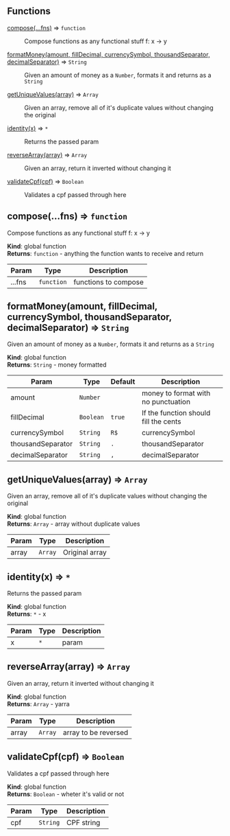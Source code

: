 ## Functions

<dl>
<dt><a href="#compose">compose(...fns)</a> ⇒ <code>function</code></dt>
<dd><p>Compose functions as any functional stuff f: x -&gt; y</p>
</dd>
<dt><a href="#formatMoney">formatMoney(amount, fillDecimal, currencySymbol, thousandSeparator, decimalSeparator)</a> ⇒ <code>String</code></dt>
<dd><p>Given an amount of money as a <code>Number</code>, formats it and returns as a <code>String</code></p>
</dd>
<dt><a href="#getUniqueValues">getUniqueValues(array)</a> ⇒ <code>Array</code></dt>
<dd><p>Given an array, remove all of it&#39;s duplicate values without changing the original</p>
</dd>
<dt><a href="#identity">identity(x)</a> ⇒ <code>*</code></dt>
<dd><p>Returns the passed param</p>
</dd>
<dt><a href="#reverseArray">reverseArray(array)</a> ⇒ <code>Array</code></dt>
<dd><p>Given an array, return it inverted without changing it</p>
</dd>
<dt><a href="#validateCpf">validateCpf(cpf)</a> ⇒ <code>Boolean</code></dt>
<dd><p>Validates a cpf passed through here</p>
</dd>
</dl>

<a name="compose"></a>

## compose(...fns) ⇒ <code>function</code>
Compose functions as any functional stuff f: x -> y

**Kind**: global function  
**Returns**: <code>function</code> - anything the function wants to receive and return  

| Param | Type | Description |
| --- | --- | --- |
| ...fns | <code>function</code> | functions to compose |

<a name="formatMoney"></a>

## formatMoney(amount, fillDecimal, currencySymbol, thousandSeparator, decimalSeparator) ⇒ <code>String</code>
Given an amount of money as a `Number`, formats it and returns as a `String`

**Kind**: global function  
**Returns**: <code>String</code> - money formatted  

| Param | Type | Default | Description |
| --- | --- | --- | --- |
| amount | <code>Number</code> |  | money to format with no punctuation |
| fillDecimal | <code>Boolean</code> | <code>true</code> | If the function should fill the cents |
| currencySymbol | <code>String</code> | <code>R$</code> | currencySymbol |
| thousandSeparator | <code>String</code> | <code>.</code> | thousandSeparator |
| decimalSeparator | <code>String</code> | <code>,</code> | decimalSeparator |

<a name="getUniqueValues"></a>

## getUniqueValues(array) ⇒ <code>Array</code>
Given an array, remove all of it's duplicate values without changing the original

**Kind**: global function  
**Returns**: <code>Array</code> - array without duplicate values  

| Param | Type | Description |
| --- | --- | --- |
| array | <code>Array</code> | Original array |

<a name="identity"></a>

## identity(x) ⇒ <code>\*</code>
Returns the passed param

**Kind**: global function  
**Returns**: <code>\*</code> - x  

| Param | Type | Description |
| --- | --- | --- |
| x | <code>\*</code> | param |

<a name="reverseArray"></a>

## reverseArray(array) ⇒ <code>Array</code>
Given an array, return it inverted without changing it

**Kind**: global function  
**Returns**: <code>Array</code> - yarra  

| Param | Type | Description |
| --- | --- | --- |
| array | <code>Array</code> | array to be reversed |

<a name="validateCpf"></a>

## validateCpf(cpf) ⇒ <code>Boolean</code>
Validates a cpf passed through here

**Kind**: global function  
**Returns**: <code>Boolean</code> - wheter it's valid or not  

| Param | Type | Description |
| --- | --- | --- |
| cpf | <code>String</code> | CPF string |

